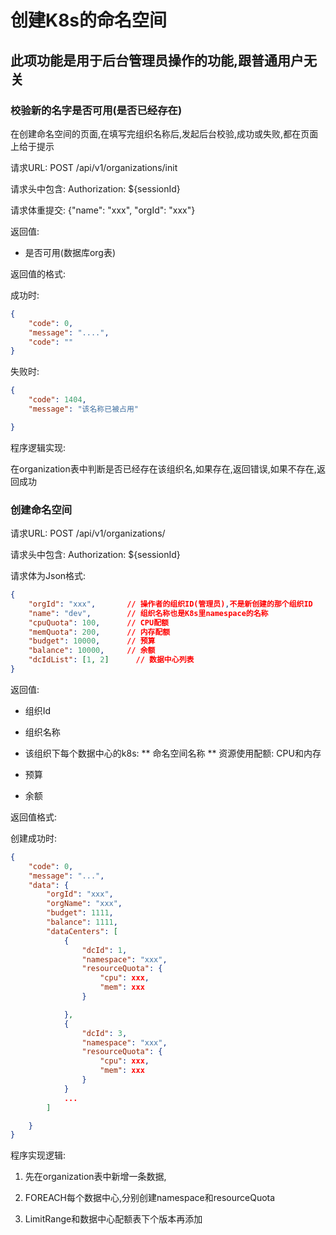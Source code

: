 创建K8s的命名空间
===============

此项功能是用于后台管理员操作的功能,跟普通用户无关
----------------------------

### 校验新的名字是否可用(是否已经存在)

在创建命名空间的页面,在填写完组织名称后,发起后台校验,成功或失败,都在页面上给于提示

请求URL: POST /api/v1/organizations/init

请求头中包含: Authorization: ${sessionId}

请求体重提交: {"name": "xxx", "orgId": "xxx"}

返回值:

* 是否可用(数据库org表)

返回值的格式:

成功时:
```json
{
    "code": 0,
    "message": "....",
    "code": ""
}
```

失败时:
```json
{
    "code": 1404,
    "message": "该名称已被占用"

}
```

程序逻辑实现:

在organization表中判断是否已经存在该组织名,如果存在,返回错误,如果不存在,返回成功


### 创建命名空间

请求URL: POST /api/v1/organizations/

请求头中包含: Authorization: ${sessionId}

请求体为Json格式:
```json
{
    "orgId": "xxx",       // 操作者的组织ID(管理员),不是新创建的那个组织ID
    "name": "dev",        // 组织名称也是K8s里namespace的名称
    "cpuQuota": 100,      // CPU配额
    "memQuota": 200,      // 内存配额
    "budget": 10000,      // 预算
    "balance": 10000,     // 余额
    "dcIdList": [1, 2]      // 数据中心列表
}
```

返回值:

* 组织Id

* 组织名称

* 该组织下每个数据中心的k8s:
    ** 命名空间名称
    ** 资源使用配额: CPU和内存

* 预算

* 余额

返回值格式:

创建成功时:
```json
{
    "code": 0,
    "message": "...",
    "data": {
        "orgId": "xxx",
        "orgName": "xxx",
        "budget": 1111,
        "balance": 1111,
        "dataCenters": [
            {
                "dcId": 1,
                "namespace": "xxx",
                "resourceQuota": {
                    "cpu": xxx,
                    "mem": xxx
                }

            },
            {
                "dcId": 3,
                "namespace": "xxx",
                "resourceQuota": {
                    "cpu": xxx,
                    "mem": xxx
                }
            }
            ...
        ]

    }
}
```

程序实现逻辑:

1. 先在organization表中新增一条数据,

2. FOREACH每个数据中心,分别创建namespace和resourceQuota

3. LimitRange和数据中心配额表下个版本再添加